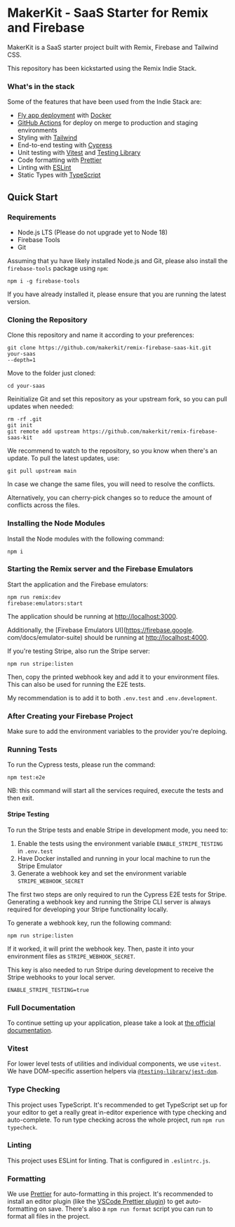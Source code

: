 # MakerKit - SaaS Starter for Remix and Firebase

MakerKit is a SaaS starter project built with Remix, Firebase and Tailwind
CSS.

This repository has been kickstarted using the Remix Indie Stack.

### What's in the stack

Some of the features that have been used from the Indie Stack are:

- [Fly app deployment](https://fly.io) with [Docker](https://www.docker.com/)
- [GitHub Actions](https://github.com/features/actions) for deploy on merge to production and staging environments
- Styling with [Tailwind](https://tailwindcss.com/)
- End-to-end testing with [Cypress](https://cypress.io)
- Unit testing with [Vitest](https://vitest.dev) and [Testing Library](https://testing-library.com)
- Code formatting with [Prettier](https://prettier.io)
- Linting with [ESLint](https://eslint.org)
- Static Types with [TypeScript](https://typescriptlang.org)

## Quick Start

### Requirements

- Node.js LTS (Please do not upgrade yet to Node 18)
- Firebase Tools
- Git

Assuming that yu have likely installed Node.js and Git, please also install
the `firebase-tools` package using `npm`:

```
npm i -g firebase-tools
```

If you have already installed it, please ensure that you are running the
latest version.

### Cloning the Repository

Clone this repository and name it according to your preferences:

```
git clone https://github.com/makerkit/remix-firebase-saas-kit.git your-saas
--depth=1
```

Move to the folder just cloned:

```
cd your-saas
```

Reinitialize Git and set this repository as your upstream fork, so you can
pull updates when needed:

```
rm -rf .git
git init
git remote add upstream https://github.com/makerkit/remix-firebase-saas-kit
```

We recommend to watch to the repository, so you know when there's an update.
To pull the latest updates, use:

```
git pull upstream main
```

In case we change the same files, you will need to resolve the conflicts.

Alternatively, you can cherry-pick changes so to reduce the amount of
conflicts across the files.

### Installing the Node Modules

Install the Node modules with the following command:

```
npm i
```

### Starting the Remix server and the Firebase Emulators

Start the application and the Firebase emulators:

```
npm run remix:dev
firebase:emulators:start
```

The application should be running at [http://localhost:3000](http://localhost:3000).

Additionally, the [Firebase Emulators UI](https://firebase.google.
com/docs/emulator-suite) should be running at
[http://localhost:4000](http://localhost:4000).

If you're testing Stripe, also run the Stripe server:

```
npm run stripe:listen
```

Then, copy the printed webhook key and add it to your environment files.
This can also be used for running the E2E tests.

My recommendation is to add it to both `.env.test` and `.env.development`.

### After Creating your Firebase Project

Make sure to add the environment variables to the provider you're deploing.

### Running Tests

To run the Cypress tests, please run the command:

```
npm test:e2e
```

NB: this command will start all the services required, execute the tests and
then exit.

#### Stripe Testing

To run the Stripe tests and enable Stripe in development mode, you need to:

1. Enable the tests using the environment variable `ENABLE_STRIPE_TESTING` in
   `.env.test`
2. Have Docker installed and running in your local machine to run the Stripe
   Emulator
3. Generate a webhook key and set the environment variable
   `STRIPE_WEBHOOK_SECRET`

The first two steps are only required to run the Cypress E2E tests for
Stripe. Generating a webhook key and running the Stripe CLI server is
always required for developing your Stripe functionality locally.

To generate a webhook key, run the following command:

```
npm run stripe:listen
```

If it worked, it will print the webhook key. Then, paste it into
your environment files as `STRIPE_WEBHOOK_SECRET`.

This key is also needed to run Stripe during development to receive the
Stripe webhooks to your local server.

```
ENABLE_STRIPE_TESTING=true
```

### Full Documentation

To continue setting up your application, please take a look at [the official
documentation](https://makerkit.dev/docs/setting-up-firebase).

### Vitest

For lower level tests of utilities and individual components, we use `vitest`. We have DOM-specific assertion helpers via [`@testing-library/jest-dom`](https://testing-library.com/jest-dom).

### Type Checking

This project uses TypeScript. It's recommended to get TypeScript set up for your editor to get a really great in-editor experience with type checking and auto-complete. To run type checking across the whole project, run `npm run typecheck`.

### Linting

This project uses ESLint for linting. That is configured in `.eslintrc.js`.

### Formatting

We use [Prettier](https://prettier.io/) for auto-formatting in this project. It's recommended to install an editor plugin (like the [VSCode Prettier plugin](https://marketplace.visualstudio.com/items?itemName=esbenp.prettier-vscode)) to get auto-formatting on save. There's also a `npm run format` script you can run to format all files in the project.
